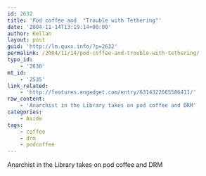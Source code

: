 ```yaml
---
id: 2632
title: 'Pod coffee and  "Trouble with Tethering"'
date: '2004-11-14T13:19:14+00:00'
author: Kellan
layout: post
guid: 'http://lm.quxx.info/?p=2632'
permalink: /2004/11/14/pod-coffee-and-trouble-with-tethering/
typo_id:
    - '2630'
mt_id:
    - '2535'
link_related:
    - 'http://features.engadget.com/entry/6314322665586411/'
raw_content:
    - 'Anarchist in the Library takes on pod coffee and DRM'
categories:
    - Aside
tags:
    - coffee
    - drm
    - podcoffee
---
```


Anarchist in the Library takes on pod coffee and DRM
